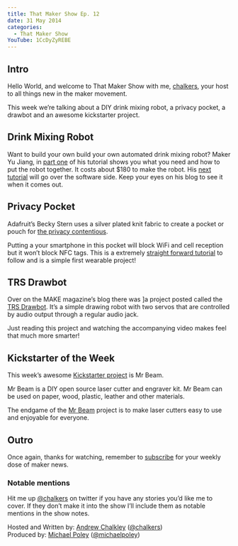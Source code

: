 ```yaml
---
title: That Maker Show Ep. 12
date: 31 May 2014
categories: 
  - That Maker Show
YouTube: 1CcDyZyREBE
---
```


## Intro

Hello World, and welcome to That Maker Show with me, [chalkers](https://twitter.com/chalkers), your host to all things new in the maker movement.

This week we’re talking about a DIY drink mixing robot, a privacy pocket, a drawbot and an awesome kickstarter project.

## Drink Mixing Robot

Want to build your own build your own automated drink mixing robot? Maker Yu Jiang, in [part one](http://yujiangtham.com/2014/05/25/build-your-very-own-drink-mixing-robot-part-1/
) of his tutorial shows you what you need and how to put the robot together. It costs about $180 to make the robot. His [next tutorial](http://yujiangtham.com/2014/05/30/build-your-very-own-drink-mixing-robot-part-2/) will go over the software side. Keep your eyes on his blog to see it when it comes out.

## Privacy Pocket

Adafruit’s Becky Stern uses a silver plated knit fabric to create a pocket or pouch for [the privacy contentious](https://www.youtube.com/watch?v=sH0zp1n5Zug).

Putting a your smartphone in this pocket will block WiFi and cell reception but it won’t block NFC tags. This is a extremely [straight forward tutorial](https://learn.adafruit.com/cell-phone-blocking-pocket) to follow and is a simple first wearable project!

## TRS Drawbot

Over on the MAKE magazine’s blog there was ]a project posted called the [TRS Drawbot](http://makezine.com/projects/trs-drawbot/). It’s a simple drawing robot with two servos that are controlled by audio output through a regular audio jack.

Just reading this project and watching the accompanying video makes feel that much more smarter!


## Kickstarter of the Week

This week’s awesome [Kickstarter project](https://www.kickstarter.com/projects/mrbeam/mr-beam-a-portable-laser-cutter-and-engraver-kit?ref=discovery) is Mr Beam.

Mr Beam is a DIY open source laser cutter and engraver kit. Mr Beam can be used on paper, wood, plastic, leather and other materials.

The endgame of the [Mr Beam](http://mr-beam.org/) project is to make laser cutters easy to use and enjoyable for everyone.


## Outro

Once again, thanks for watching, remember to [subscribe](http://www.youtube.com/user/thatmakershow) for your weekly dose of maker news. 

### Notable mentions
Hit me up [@chalkers](https://twitter.com/chalkers) on twitter if you have any stories you’d like me to cover. If they don’t make it into the show I’ll include them as notable mentions in the show notes.

Hosted and Written by: [Andrew Chalkley](http://forefront.io) ([@chalkers](https://twitter.com/chalkers))  
Produced by: [Michael Poley](http://michaelpoley.com) ([@michaelpoley](https://twitter.com/michaelpoley))